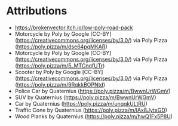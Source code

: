 # Attributions


- https://brokenvector.itch.io/low-poly-road-pack
- Motorcycle by Poly by Google [CC-BY] (https://creativecommons.org/licenses/by/3.0/) via Poly Pizza (https://poly.pizza/m/dse64pqMKAR)
- Motorcycle by Poly by Google [CC-BY] (https://creativecommons.org/licenses/by/3.0/) via Poly Pizza (https://poly.pizza/m/5_MTCnqfUTr)
- Scooter by Poly by Google [CC-BY] (https://creativecommons.org/licenses/by/3.0/) via Poly Pizza (https://poly.pizza/m/9RqkkBOPNtd)
- Police Car by Quaternius (https://poly.pizza/m/BwwnUrWGmV)
- SUV by Quaternius (https://poly.pizza/m/BwwnUrWGmV)
- Car by Quaternius (https://poly.pizza/m/unqqkULtRU)
- Traffic Cone by Quaternius (https://poly.pizza/m/lAx8JytxGD)
- Wood Planks by Quaternius (https://poly.pizza/m/hwQ1Fx5P8U)
